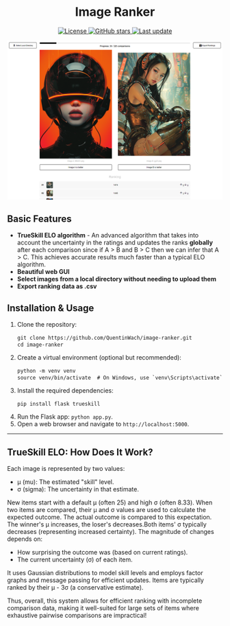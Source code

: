 <div align="center">
  <h1>Image Ranker</h1>
  <p>
    <a href="https://opensource.org/licenses/MIT">
      <img src="https://img.shields.io/github/license/QuentinWach/image-ranker" alt="License">
    </a>
    <a href="https://github.com/QuentinWach/1v1-image-ranker/stargazers">
      <img src="https://img.shields.io/github/stars/QuentinWach/image-ranker" alt="GitHub stars">
    </a>
    <a href="https://github.com/QuentinWach/1v1-image-ranker/commits/main">
      <img src="https://img.shields.io/github/last-commit/QuentinWach/image-ranker" alt="Last update">
    </a>
  </p>
</div>

![alt text](static/header.png)

## Basic Features
- **TrueSkill ELO algorithm** - An advanced algorithm that takes into account the uncertainty in the ratings and updates the ranks **globally** after each comparison since if A > B and B > C then we can infer that A > C. This achieves accurate results much faster than a typical ELO algorithm.
- **Beautiful web GUI**
- **Select images from a local directory without needing to upload them**
- **Export ranking data as .csv**

## Installation & Usage
1. Clone the repository:
   ```
   git clone https://github.com/QuentinWach/image-ranker.git
   cd image-ranker
   ```
2. Create a virtual environment (optional but recommended):
   ```
   python -m venv venv
   source venv/bin/activate  # On Windows, use `venv\Scripts\activate`
   ```
3. Install the required dependencies:
   ```
   pip install flask trueskill
   ```
4. Run the Flask app: `python app.py`.
5. Open a web browser and navigate to `http://localhost:5000`.

---
## TrueSkill ELO: How Does It Work?
Each image is represented by two values:
- μ (mu): The estimated "skill" level.
- σ (sigma): The uncertainty in that estimate.

New items start with a default μ (often 25) and high σ (often 8.33). When two items are compared, their μ and σ values are used to calculate the expected outcome. The actual outcome is compared to this expectation. The winner's μ increases, the loser's decreases.Both items' σ typically decreases (representing increased certainty). The magnitude of changes depends on:
- How surprising the outcome was (based on current ratings).
- The current uncertainty (σ) of each item.

It uses Gaussian distributions to model skill levels and employs factor graphs and message passing for efficient updates. Items are typically ranked by their μ - 3σ (a conservative estimate).

Thus, overall, this system allows for efficient ranking with incomplete comparison data, making it well-suited for large sets of items where exhaustive pairwise comparisons are impractical!

<!--
## ELO: How Does It Work?
The typical ELO algorithm can be used to rank images based on pairwise comparisons. Here's how it works:

1. **Initialization**: 
   - Each image starts with an initial rating (default: 1400).
   - A K-factor (default: 32) determines the maximum change in rating after each comparison.

2. **Rating Calculation**:
   - When two images are compared, their current ratings are used to calculate the expected outcome.
   - The formula for expected score is: 1 / (1 + 10^((opponent_rating - player_rating) / 400))

3. **Rating Update**:
   - After each comparison, the ratings of both images are updated.
   - The winner's rating increases, and the loser's rating decreases.
   - The amount of change depends on the expected outcome and the actual outcome.
   - New Rating = Old Rating + K * (Actual Outcome - Expected Outcome)
     - Actual Outcome is 1 for the winner and 0 for the loser.

4. **Tracking Statistics**:
   - The system keeps track of the number of comparisons for each image.
   - It also counts upvotes (wins) and downvotes (losses) for each image.
   - Ensures that each image is compared against every other image exactly once which is necessary for the algorithm to converge. (Shown as a progress bar in the web app.)

5. **Ranking**:
   - Images are ranked based on their current ELO rating.
   - The `get_rankings()` method returns a sorted list of images by their ratings.

This implementation ensures that images consistently chosen as better will rise in the rankings, while those consistently chosen as worse will fall. The system is self-correcting and allows for dynamic changes in rankings as more comparisons are made.



-->